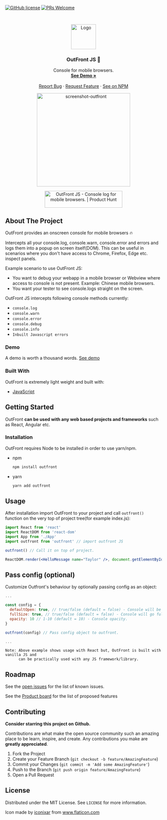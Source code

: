 [![GitHub license](https://img.shields.io/badge/license-MIT-blue.svg)](https://github.com/paanSinghCoder/OutFrontJS/LICENSE) [![PRs Welcome](https://img.shields.io/badge/PRs-welcome-brightgreen.svg)](https://github.com/paanSinghCoder/OutFrontJS#contributing)

<!-- PROJECT LOGO -->
<br />
<p align="center">
  <a href="https://github.com/paansinghcoder/outfrontjs">
    <img src="https://user-images.githubusercontent.com/9462473/121512700-9f3ba480-ca07-11eb-8020-c873e045c6ca.png" alt="Logo" width="80" height="80">
  </a>

  <h3 align="center">OutFront JS 🚀</h3>

  <p align="center">
    Console for mobile browsers.
    <br />
    <a href="https://outfront-demo.netlify.app" target="_blank"><strong>See Demo »</strong></a>
    <br />
    <br />
    <a href="https://github.com/paansinghcoder/outfrontjs/issues">Report Bug</a>
    ·
    <a href="https://github.com/paanSinghCoder/OutFrontJS/issues">Request Feature</a>
    ·
    <a href="https://www.npmjs.com/package/outfront">See on NPM</a>
  </p>
</p>

<!-- TABLE OF CONTENTS -->
<!-- <details open="open"> -->
<!--   <summary>Table of Contents</summary>
  <ol>
    <li>
      <a href="#about-the-project">About The Project</a>
      <ul>
        <li><a href="#demo">Demo</a></li>
        <li><a href="#built-with">Built With</a></li>
      </ul>
    </li>
    <li>
      <a href="#getting-started">Getting Started</a>
      <ul>
        <li><a href="#installation">Installation</a></li>
      </ul>
    </li>
    <li><a href="#usage">Usage</a></li>
    <li><a href="#roadmap">Roadmap</a></li>
    <li><a href="#contributing">Contributing</a></li>
    <li><a href="#license">License</a></li>
  </ol>
</details> -->

<p align="center">
    <img alt="screenshot-outfront" width="300px" src="https://user-images.githubusercontent.com/9462473/121725725-43584500-cb07-11eb-9208-59989b990bd6.png" />
</p>

  <p align="center">
      <a href="https://www.producthunt.com/posts/outfront-js?utm_source=badge-featured&utm_medium=badge&utm_souce=badge-outfront-js" target="_blank"><img src="https://api.producthunt.com/widgets/embed-image/v1/featured.svg?post_id=299755&theme=light" alt="OutFront JS - Console log for mobile browsers. | Product Hunt" style="width: 250px; height: 54px;" width="250" height="54" /></a>
  </p>

<!-- ABOUT THE PROJECT -->

## About The Project

<!-- ![demo-img](https://user-images.githubusercontent.com/9462473/121516034-6a315100-ca0b-11eb-8455-793ca024ec01.jpeg | width=100) -->
<!-- ![screenshot](https://user-images.githubusercontent.com/9462473/121516751-3571c980-ca0c-11eb-97ba-63aad767bafd.png) -->

OutFront provides an onscreen console for mobile browsers 🔥

Intercepts all your console.log, console.warn, console.error and errors and logs them into a popup on screen itself(DOM). This can be useful in scenarios where you don't have access to Chrome, Firefox, Edge etc. inspect panels.

Example scenario to use OutFront JS:

-   You want to debug your webapp in a mobile browser or Webview where access to console is not present. Example: Chinese mobile browsers.
-   You want your tester to see console.logs straight on the screen.

OutFront JS intercepts following console methods currently:

-   `console.log`
-   `console.warn`
-   `console.error`
-   `console.debug`
-   `console.info`
-   `Inbuilt Javascript errors`

<!-- GETTING STARTED -->

### Demo

A demo is worth a thousand words.
[See demo](https://outfront-demo.netlify.app/)

### Built With

OutFront is extremely light weight and built with:

-   [JavaScript](https://developer.mozilla.org/en-US/docs/Web/JavaScript)

<!-- GETTING STARTED -->

## Getting Started

OutFront **can be used with any web based projects and frameworks** such as React, Angular etc.

### Installation

OutFront requires Node to be installed in order to use yarn/npm.

-   npm
    ```sh
    npm install outfront
    ```
-   yarn
    ```sh
    yarn add outfront
    ```

<!-- USAGE EXAMPLES -->

## Usage

After installation import OutFront to your project and call `outfront()` function on the very top of project tree(for example index.js):

```jsx
import React from 'react'
import ReactDOM from 'react-dom'
import App from './App'
import outfront from 'outfront' // import outfront JS

outfront() // Call it on top of project.

ReactDOM.render(<HelloMessage name="Taylor" />, document.getElementById('container'))
```

## Pass config (optional)

Customize Outfront's behaviour by optionally passing config as an object:

```jsx
...

const config = {
  defaultOpen: true, // true/false (default = false) - Console will be open by default on page load.
  fullSize: true, // true/false (default = false) - Console will go full-screen (almost).
  opacity: 10 // 1-10 (default = 10) - Console opacity.
}

outfront(config) // Pass config object to outfront.

...
```

```
Note: Above example shows usage with React but, OutFront is built with vanilla JS and
      can be practically used with any JS framework/library.
```

<!-- ROADMAP -->

## Roadmap

See the [open issues](https://github.com/paansinghcoder/outfrontjs/issues) for the list of known issues.

See the [Product board](https://github.com/paanSinghCoder/OutFrontJS/projects/1) for the list of proposed features

<!-- CONTRIBUTING -->

## Contributing

**Consider starring this project on Github.**

Contributions are what make the open source community such an amazing place to be learn, inspire, and create. Any contributions you make are **greatly appreciated**.

1. Fork the Project
2. Create your Feature Branch (`git checkout -b feature/AmazingFeature`)
3. Commit your Changes (`git commit -m 'Add some AmazingFeature'`)
4. Push to the Branch (`git push origin feature/AmazingFeature`)
5. Open a Pull Request

<!-- LICENSE -->

## License

Distributed under the MIT License. See `LICENSE` for more information.

<div>Icon made by <a href="" title="iconixar">iconixar</a> from <a href="https://www.flaticon.com/" title="Flaticon">www.flaticon.com</a></div>
